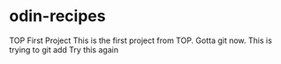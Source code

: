 # odin-recipes
TOP First Project
This is the first project from TOP.
Gotta git now.
This is trying to git add
Try this again